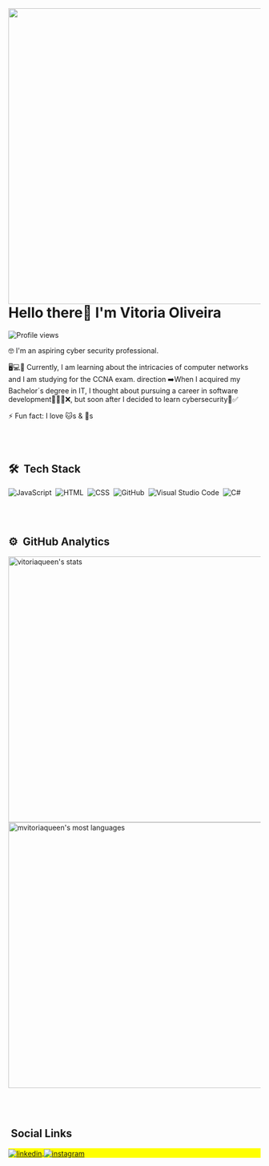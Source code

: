 <img align="right" height="590em" src="https://raw.githubusercontent.com/gist/VitoriaQueen/a5e43d0418ed88764e76f2fc9995846d/raw/130075fc29b79a15d186ac08bd60dbe5fe9e0eed/githubcard.svg"/>
<h1 align="left">Hello there👋 I'm Vitoria Oliveira</h1>
<p align="left"> <img src="https://komarev.com/ghpvc/?username=VitoriaQueen&color=green" alt="Profile views" /> </p>


<!--
**VitoriaQueen/VitoriaQueen** is a ✨ _special_ ✨ repository because its `README.md` (this file) appears on your GitHub profile.

Here are some ideas to get you started:-->

🤓 I'm an aspiring cyber security professional.

🖥️💻📱 Currently, I am learning about the intricacies of computer networks and I am studying for the CCNA exam.
direction
➡️​When I acquired my Bachelor´s degree in IT, I thought about pursuing a career in software development👩🏽‍💻​❌, but soon after I decided to learn cybersecurity🔐​​✅​

⚡ Fun fact: I love 🐱s & 🐶s 

<br><br>

## 🛠 &nbsp;Tech Stack

![JavaScript](https://img.shields.io/badge/-JavaScript-05122A?style=flat&logo=javascript)&nbsp;
![HTML](https://img.shields.io/badge/-HTML-05122A?style=flat&logo=HTML5)&nbsp;
![CSS](https://img.shields.io/badge/-CSS-05122A?style=flat&logo=CSS3&logoColor=1572B6)&nbsp;
![GitHub](https://img.shields.io/badge/-GitHub-05122A?style=flat&logo=github)&nbsp;
![Visual Studio Code](https://img.shields.io/badge/-Visual%20Studio%20Code-05122A?style=flat&logo=visual-studio-code&logoColor=007ACC)&nbsp;
![C#](https://img.shields.io/badge/C%23-.NET-navy)&nbsp;

<br><br>

## ⚙️ &nbsp;GitHub Analytics

<p align="left">
<img width="530em" src="https://github-readme-stats.vercel.app/api?username=vitoriaqueen&show_icons=true&theme=vision-friendly-dark" alt="vitoriaqueen's stats"/>
<img width="530em" src="https://github-readme-stats.vercel.app/api/top-langs/?username=vitoriaqueen&layout=compact&theme=vision-friendly-dark" alt="mvitoriaqueen's most languages"/>
</p>
<br><br>

## &nbsp;Social Links

<p align="left" style="background:yellow">

<a href="https://www.linkedin.com/in/vitoria-oliveira-97a128209/" target="_blank">
  <img align="center" src="https://img.shields.io/badge/-Vitoria Oliveira-05122A?style=flat&logo=linkedin" alt="linkedin"/>
</a>
<a href="https://www.instagram.com/vitoria_licia1/" target="_blank">
 <img align="center" src="https://img.shields.io/badge/-Vitoria_Licia1-05122A?style=flat&logo=instagram" alt="instagram"/>
</a>


